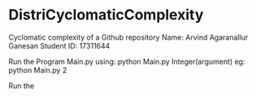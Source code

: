 # DistriCyclomaticComplexity

Cyclomatic complexity of a Github repository 
Name: Arvind Agaranallur Ganesan
Student ID: 17311644


Run the Program Main.py using:
python Main.py Integer(argument)
eg: python Main.py 2


Run the 
